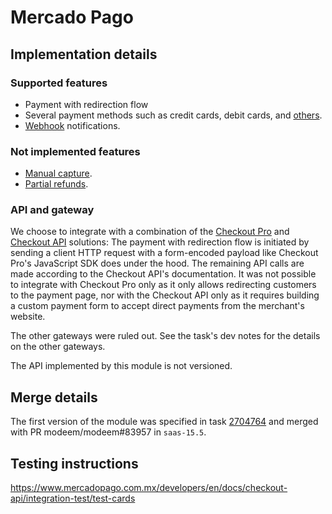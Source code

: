# Mercado Pago

## Implementation details

### Supported features

- Payment with redirection flow
- Several payment methods such as credit cards, debit cards, and
  [others](https://www.mercadopago.com.mx/developers/en/docs/checkout-api/payment-methods/other-payment-methods).
- [Webhook](https://www.mercadopago.com.mx/developers/en/docs/notifications/webhooks/webhooks)
  notifications.

### Not implemented features

- [Manual capture](https://www.mercadopago.com.mx/developers/en/docs/checkout-api/payment-management/capture-authorized-payment).
- [Partial refunds](https://www.mercadopago.com.mx/developers/en/docs/checkout-api/payment-management/cancellations-and-refunds).

### API and gateway

We choose to integrate with a combination of the
[Checkout Pro](https://www.mercadopago.com.mx/developers/en/docs/checkout-pro/landing) and
[Checkout API](https://www.mercadopago.com.mx/developers/en/docs/checkout-api/landing) solutions:
The payment with redirection flow is initiated by sending a client HTTP request with a form-encoded
payload like Checkout Pro's JavaScript SDK does under the hood. The remaining API calls are made
according to the Checkout API's documentation. It was not possible to integrate with Checkout Pro
only as it only allows redirecting customers to the payment page, nor with the Checkout API only as
it requires building a custom payment form to accept direct payments from the merchant's website.

The other gateways were ruled out. See the task's dev notes for the details on the other gateways.

The API implemented by this module is not versioned.

## Merge details

The first version of the module was specified in task
[2704764](https://www.modeem.com/web#id=2704764&model=project.task) and merged with PR
modeem/modeem#83957 in `saas-15.5`.

## Testing instructions

https://www.mercadopago.com.mx/developers/en/docs/checkout-api/integration-test/test-cards
